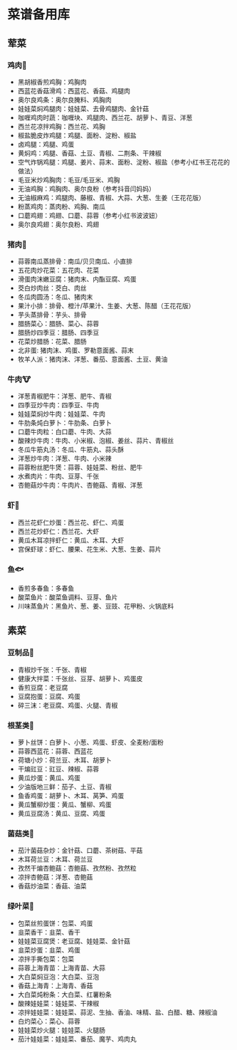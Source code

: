 # 菜谱备用库

## 荤菜

### 鸡肉🐔
- 黑胡椒香煎鸡胸：鸡胸肉
- 西蓝花香菇滑鸡：西蓝花、香菇、鸡腿肉
- 奥尔良鸡条：奥尔良腌料、鸡胸肉
- 娃娃菜焖鸡腿肉：娃娃菜、去骨鸡腿肉、金针菇
- 咖喱鸡肉时蔬：咖喱块、鸡腿肉、西兰花、胡萝卜、青豆、洋葱
- 西兰花凉拌鸡胸：西兰花、鸡胸
- 椒盐脆皮炸鸡腿：鸡腿、面粉、淀粉、椒盐
- 卤鸡腿：鸡腿、鸡蛋
- 黄焖鸡：鸡腿、香菇、土豆、青椒、二荆条、干辣椒
- 空气炸锅鸡腿：鸡腿、姜片、蒜末、面粉、淀粉、椒盐（参考小红书王花花的做法）
- 毛豆米炒鸡胸肉：毛豆/毛豆米、鸡胸
- 无油鸡胸：鸡胸肉、奥尔良粉（参考抖音闫妈妈）
- 无油椒麻鸡：鸡腿肉、藤椒、青椒、大蒜、大葱、生姜（王花花版）
- 粉蒸鸡肉：蒸肉粉、鸡胸、南瓜
- 口蘑鸡翅：鸡翅、口蘑、蒜蓉（参考小红书波波妞）
- 奥尔良鸡翅：奥尔良粉、鸡翅

### 猪肉🐷
- 蒜蓉南瓜蒸排骨：南瓜/贝贝南瓜、小直排
- 五花肉炒花菜：五花肉、花菜
- 滑蛋肉沫嫩豆腐：猪肉末、内酯豆腐、鸡蛋
- 茭白炒肉丝：茭白、肉丝
- 冬瓜肉圆汤：冬瓜、猪肉末
- 果汁小排：排骨、橙汁/苹果汁、生姜、大葱、陈醋（王花花版）
- 芋头蒸排骨：芋头、排骨
- 腊肠菜心：腊肠、菜心、蒜蓉
- 腊肠炒四季豆：腊肠、四季豆
- 花菜炒腊肠：花菜、腊肠
- 北非蛋: 猪肉沫、鸡蛋、罗勒意面酱、蒜末
- 牧羊人派：猪肉沫、洋葱、番茄、意面酱、土豆、黄油

### 牛肉🐮
- 洋葱青椒肥牛：洋葱、肥牛、青椒
- 四季豆炒牛肉：四季豆、牛肉
- 娃娃菜焖炒牛肉：娃娃菜、牛肉
- 牛肋条炖白萝卜：牛肋条、白萝卜
- 口蘑牛肉粒：白口蘑、牛肉、大蒜
- 酸辣炒牛肉：牛肉、小米椒、泡椒、姜丝、蒜片、青椒丝
- 冬瓜牛筋丸汤：冬瓜、牛筋丸、蒜头酥
- 洋葱炒牛肉：洋葱、牛肉、小米辣
- 蒜蓉粉丝肥牛煲：蒜蓉、娃娃菜、粉丝、肥牛
- 水煮肉片：牛肉、豆芽、千张
- 杏鲍菇炒牛肉：牛肉片、杏鲍菇、青椒、洋葱

### 虾🦐
- 西兰花虾仁炒蛋：西兰花、虾仁、鸡蛋
- 西兰花炒虾仁：西兰花、大虾
- 黄瓜木耳凉拌虾仁：黄瓜、木耳、大虾
- 宫保虾球：虾仁、腰果、花生米、大葱、生姜、蒜片

### 鱼🐟
- 香煎多春鱼：多春鱼
- 酸菜鱼片：酸菜鱼调料、豆芽、鱼片
- 川味蒸鱼片：黑鱼片、葱、姜、豆豉、花甲粉、火锅底料

## 素菜

### 豆制品🫘
- 青椒炒千张：千张、青椒
- 健康大拌菜：千张丝、豆芽、胡萝卜、鸡蛋皮
- 香煎豆腐：老豆腐
- 豆腐抱蛋：豆腐、鸡蛋
- 碎三沫：老豆腐、鸡蛋、火腿、青椒

### 根茎类🥦
- 萝卜丝饼：白萝卜、小葱、鸡蛋、虾皮、全麦粉/面粉
- 蒜蓉西蓝花：蒜蓉、西蓝花
- 荷塘小炒：荷兰豆、木耳、胡萝卜
- 干煸豇豆：豇豆、辣椒、蒜蓉
- 黄瓜炒蛋：黄瓜、鸡蛋
- 少油版地三鲜：茄子、土豆、青椒
- 鱼香鸡蛋：胡萝卜、木耳、莴笋、鸡蛋
- 黄瓜蟹柳炒蛋：黄瓜、蟹柳、鸡蛋
- 黄瓜豆腐汤：黄瓜、豆腐、鸡蛋

### 菌菇类🍄
- 茄汁菌菇杂炒：金针菇、口蘑、茶树菇、平菇
- 木耳荷兰豆：木耳、荷兰豆
- 孜然干煸杏鲍菇：杏鲍菇、孜然粉、孜然粒
- 凉拌杏鲍菇：洋葱、杏鲍菇
- 香菇炒油菜：香菇、油菜

### 绿叶菜🥬
- 包菜丝煎蛋饼：包菜、鸡蛋
- 韭菜香干：韭菜、香干
- 娃娃菜豆腐煲：老豆腐、娃娃菜、金针菇
- 韭菜炒蛋：韭菜、鸡蛋
- 凉拌手撕包菜：包菜
- 蒜蓉上海青苗：上海青苗、大蒜
- 大白菜焖豆泡：大白菜、豆泡
- 香菇上海青：上海青、香菇
- 大白菜炖粉条：大白菜、红薯粉条
- 酸辣娃娃菜：娃娃菜、干辣椒
- 凉拌娃娃菜：娃娃菜、蒜泥、生抽、香油、味精、盐、白醋、糖、辣椒油
- 白灼菜心：菜心、蒜蓉
- 娃娃菜炒火腿：娃娃菜、火腿肠
- 茄汁娃娃菜：娃娃菜、番茄、魔芋、鸡肉丸